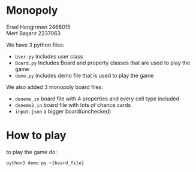 # Monopoly
Ersel Hengirmen 2468015  
Mert Başarır 2237063  

We have 3 python files:  
* `User.py` Includes user class
* `Board.py` Includes Board and property classes that are used to play the game
* `demo.py` Includes demo file that is used to play the game

We also added 3 monopoly board files:
* `deneme_in` board file with 4 properties and every cell type included 
* `deneme2_in` board file with lots of chance cards
* `input.json` a bigger board(unchecked)

# How to play
to play the game do:
```bash
python3 demo.py <{board_file}
```